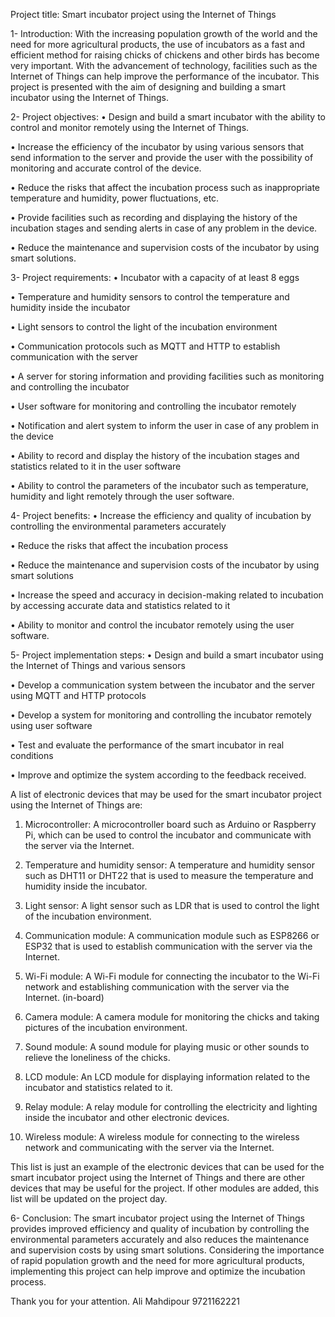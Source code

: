 Project title: Smart incubator project using the Internet of Things

1- Introduction:
With the increasing population growth of the world and the need for more agricultural products, the use of incubators as a fast and efficient method for raising chicks of chickens and other birds has become very important. With the advancement of technology, facilities such as the Internet of Things can help improve the performance of the incubator. This project is presented with the aim of designing and building a smart incubator using the Internet of Things.

2- Project objectives:
•  Design and build a smart incubator with the ability to control and monitor remotely using the Internet of Things.

•  Increase the efficiency of the incubator by using various sensors that send information to the server and provide the user with the possibility of monitoring and accurate control of the device.

•  Reduce the risks that affect the incubation process such as inappropriate temperature and humidity, power fluctuations, etc.

•  Provide facilities such as recording and displaying the history of the incubation stages and sending alerts in case of any problem in the device.

•  Reduce the maintenance and supervision costs of the incubator by using smart solutions.


3- Project requirements:
•  Incubator with a capacity of at least 8 eggs

•  Temperature and humidity sensors to control the temperature and humidity inside the incubator

•  Light sensors to control the light of the incubation environment

•  Communication protocols such as MQTT and HTTP to establish communication with the server

•  A server for storing information and providing facilities such as monitoring and controlling the incubator

•  User software for monitoring and controlling the incubator remotely

•  Notification and alert system to inform the user in case of any problem in the device

•  Ability to record and display the history of the incubation stages and statistics related to it in the user software

•  Ability to control the parameters of the incubator such as temperature, humidity and light remotely through the user software.


4- Project benefits:
•  Increase the efficiency and quality of incubation by controlling the environmental parameters accurately

•  Reduce the risks that affect the incubation process

•  Reduce the maintenance and supervision costs of the incubator by using smart solutions

•  Increase the speed and accuracy in decision-making related to incubation by accessing accurate data and statistics related to it

•  Ability to monitor and control the incubator remotely using the user software.


5- Project implementation steps:
•  Design and build a smart incubator using the Internet of Things and various sensors

•  Develop a communication system between the incubator and the server using MQTT and HTTP protocols

•  Develop a system for monitoring and controlling the incubator remotely using user software

•  Test and evaluate the performance of the smart incubator in real conditions

•  Improve and optimize the system according to the feedback received.


A list of electronic devices that may be used for the smart incubator project using the Internet of Things are:

1. Microcontroller: A microcontroller board such as Arduino or Raspberry Pi, which can be used to control the incubator and communicate with the server via the Internet.

2. Temperature and humidity sensor: A temperature and humidity sensor such as DHT11 or DHT22 that is used to measure the temperature and humidity inside the incubator.

3. Light sensor: A light sensor such as LDR that is used to control the light of the incubation environment.

4. Communication module: A communication module such as ESP8266 or ESP32 that is used to establish communication with the server via the Internet.

5. Wi-Fi module: A Wi-Fi module for connecting the incubator to the Wi-Fi network and establishing communication with the server via the Internet. (in-board)

6. Camera module: A camera module for monitoring the chicks and taking pictures of the incubation environment.

7. Sound module: A sound module for playing music or other sounds to relieve the loneliness of the chicks.

8. LCD module: An LCD module for displaying information related to the incubator and statistics related to it.

9. Relay module: A relay module for controlling the electricity and lighting inside the incubator and other electronic devices.

10. Wireless module: A wireless module for connecting to the wireless network and communicating with the server via the Internet.

This list is just an example of the electronic devices that can be used for the smart incubator project using the Internet of Things and there are other devices that may be useful for the project. If other modules are added, this list will be updated on the project day.

6- Conclusion:
The smart incubator project using the Internet of Things provides improved efficiency and quality of incubation by controlling the environmental parameters accurately and also reduces the maintenance and supervision costs by using smart solutions. Considering the importance of rapid population growth and the need for more agricultural products, implementing this project can help improve and optimize the incubation process.

Thank you for your attention. Ali Mahdipour 9721162221
